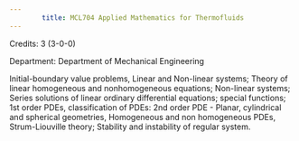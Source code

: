 ```yaml
---
        title: MCL704 Applied Mathematics for Thermofluids
---
```

Credits: 3 (3-0-0)

Department: Department of Mechanical Engineering

Initial-boundary value problems, Linear and Non-linear systems; Theory of linear homogeneous and nonhomogeneous equations; Non-linear systems; Series solutions of linear ordinary differential equations; special functions; 1st order PDEs, classification of PDEs: 2nd order PDE - Planar, cylindrical and spherical geometries, Homogeneous and non homogeneous PDEs, Strum-Liouville theory; Stability and instability of regular system.